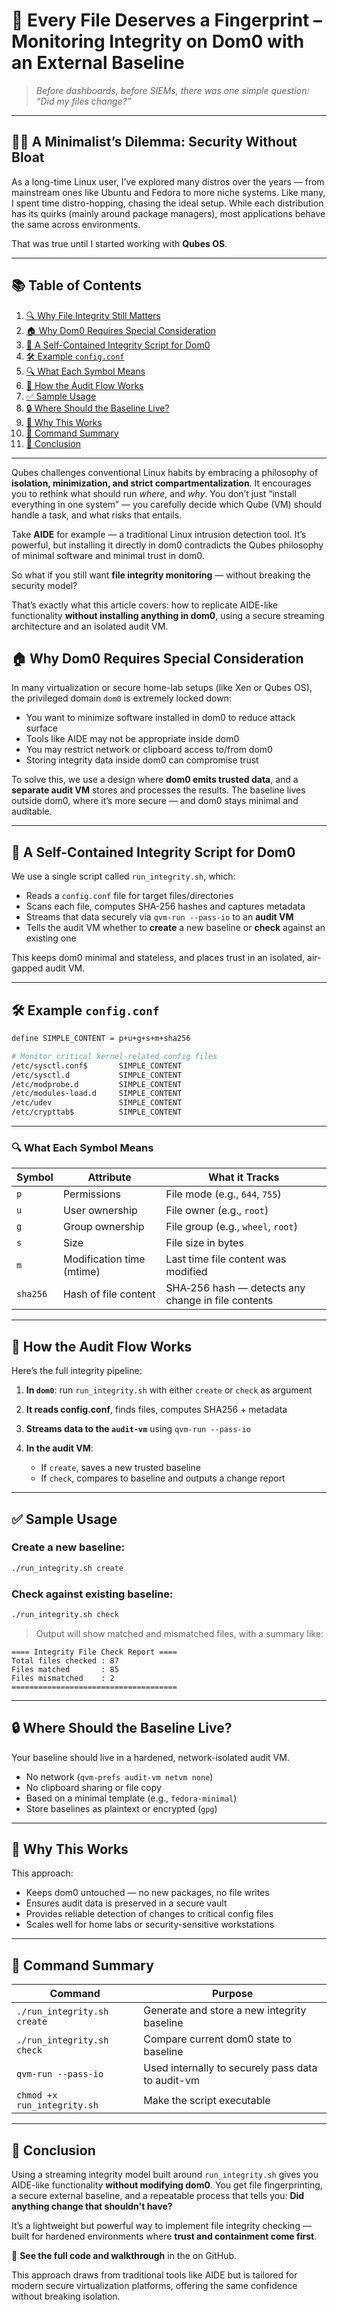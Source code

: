 # 🧱 Every File Deserves a Fingerprint – Monitoring Integrity on Dom0 with an External Baseline

> *Before dashboards, before SIEMs, there was one simple question:*
> *“Did my files change?”*

---

## 🧑‍💻 A Minimalist’s Dilemma: Security Without Bloat

As a long-time Linux user, I’ve explored many distros over the years — from mainstream ones like Ubuntu and Fedora to more niche systems. Like many, I spent time distro-hopping, chasing the ideal setup. While each distribution has its quirks (mainly around package managers), most applications behave the same across environments.

That was true until I started working with **Qubes OS**.


---

## 📚 Table of Contents

1. [🔍 Why File Integrity Still Matters](#-why-file-integrity-still-matters)
2. [🏠 Why Dom0 Requires Special Consideration](#-why-dom0-requires-special-consideration)
3. [🧪 A Self-Contained Integrity Script for Dom0](#-a-self-contained-integrity-script-for-dom0)
4. [🛠️ Example `config.conf`](#️-example-configconf)
5. [🔍 What Each Symbol Means](#-what-each-symbol-means)
6. [🧪 How the Audit Flow Works](#-how-the-audit-flow-works)
7. [✅ Sample Usage](#-sample-usage)
8. [🔒 Where Should the Baseline Live?](#-where-should-the-baseline-live)
9. [🧠 Why This Works](#-why-this-works)
10. [🧾 Command Summary](#-command-summary)
11. [🧭 Conclusion](#-conclusion)

---


Qubes challenges conventional Linux habits by embracing a philosophy of **isolation, minimization, and strict compartmentalization**. It encourages you to rethink what should run *where*, and *why*. You don’t just “install everything in one system” — you carefully decide which Qube (VM) should handle a task, and what risks that entails.

Take **AIDE** for example — a traditional Linux intrusion detection tool. It’s powerful, but installing it directly in dom0 contradicts the Qubes philosophy of minimal software and minimal trust in dom0.

So what if you still want **file integrity monitoring** — without breaking the security model?

That’s exactly what this article covers: how to replicate AIDE-like functionality **without installing anything in dom0**, using a secure streaming architecture and an isolated audit VM.


## 🏠 Why Dom0 Requires Special Consideration

In many virtualization or secure home-lab setups (like Xen or Qubes OS), the privileged domain `dom0` is extremely locked down:

* You want to minimize software installed in dom0 to reduce attack surface
* Tools like AIDE may not be appropriate inside dom0
* You may restrict network or clipboard access to/from dom0
* Storing integrity data inside dom0 can compromise trust

To solve this, we use a design where **dom0 emits trusted data**, and a **separate audit VM** stores and processes the results. The baseline lives outside dom0, where it’s more secure — and dom0 stays minimal and auditable.

---

## 🧪 A Self-Contained Integrity Script for Dom0

We use a single script called `run_integrity.sh`, which:

* Reads a `config.conf` file for target files/directories
* Scans each file, computes SHA-256 hashes and captures metadata
* Streams that data securely via `qvm-run --pass-io` to an **audit VM**
* Tells the audit VM whether to **create** a new baseline or **check** against an existing one

This keeps dom0 minimal and stateless, and places trust in an isolated, air-gapped audit VM.

---

## 🛠️ Example `config.conf`

```bash
define SIMPLE_CONTENT = p+u+g+s+m+sha256

# Monitor critical kernel-related config files
/etc/sysctl.conf$       SIMPLE_CONTENT
/etc/sysctl.d           SIMPLE_CONTENT
/etc/modprobe.d         SIMPLE_CONTENT
/etc/modules-load.d     SIMPLE_CONTENT
/etc/udev               SIMPLE_CONTENT
/etc/crypttab$          SIMPLE_CONTENT
```

---

### 🔍 What Each Symbol Means

| Symbol   | Attribute                 | What it Tracks                                     |
| -------- | ------------------------- | -------------------------------------------------- |
| `p`      | Permissions               | File mode (e.g., `644`, `755`)                     |
| `u`      | User ownership            | File owner (e.g., `root`)                          |
| `g`      | Group ownership           | File group (e.g., `wheel`, `root`)                 |
| `s`      | Size                      | File size in bytes                                 |
| `m`      | Modification time (mtime) | Last time file content was modified                |
| `sha256` | Hash of file content      | SHA‑256 hash — detects any change in file contents |

---

## 🧪 How the Audit Flow Works

Here’s the full integrity pipeline:

1. **In `dom0`**: run `run_integrity.sh` with either `create` or `check` as argument
2. **It reads config.conf**, finds files, computes SHA256 + metadata
3. **Streams data to the `audit-vm`** using `qvm-run --pass-io`
4. **In the audit VM**:

   * If `create`, saves a new trusted baseline
   * If `check`, compares to baseline and outputs a change report

---

## ✅ Sample Usage

### Create a new baseline:

```bash
./run_integrity.sh create
```

### Check against existing baseline:

```bash
./run_integrity.sh check
```

> Output will show matched and mismatched files, with a summary like:

```
==== Integrity File Check Report ====
Total files checked : 87
Files matched       : 85
Files mismatched    : 2
=====================================
```

---

## 🔒 Where Should the Baseline Live?

Your baseline should live in a hardened, network-isolated audit VM.

* No network (`qvm-prefs audit-vm netvm none`)
* No clipboard sharing or file copy
* Based on a minimal template (e.g., `fedora-minimal`)
* Store baselines as plaintext or encrypted (`gpg`)

---

## 🧠 Why This Works

This approach:

* Keeps dom0 untouched — no new packages, no file writes
* Ensures audit data is preserved in a secure vault
* Provides reliable detection of changes to critical config files
* Scales well for home labs or security-sensitive workstations

---

## 🧾 Command Summary

| Command                     | Purpose                                           |
| --------------------------- | ------------------------------------------------- |
| `./run_integrity.sh create` | Generate and store a new integrity baseline       |
| `./run_integrity.sh check`  | Compare current dom0 state to baseline            |
| `qvm-run --pass-io`         | Used internally to securely pass data to audit-vm |
| `chmod +x run_integrity.sh` | Make the script executable                        |

---

## 🧭 Conclusion

Using a streaming integrity model built around `run_integrity.sh` gives you AIDE-like functionality **without modifying dom0**.
You get file fingerprinting, a secure external baseline, and a repeatable process that tells you: **Did anything change that shouldn't have?**

It’s a lightweight but powerful way to implement file integrity checking — built for hardened environments where **trust and containment come first**.

🔗 **See the full code and walkthrough** in the []() on GitHub.

This approach draws from traditional tools like AIDE but is tailored for modern secure virtualization platforms, offering the same confidence without breaking isolation.



